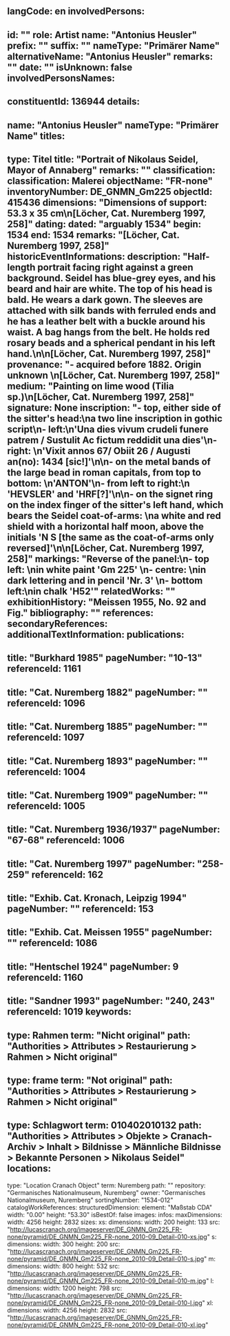 langCode: en
involvedPersons: 
 - 
   id: ""
  role: Artist
  name: "Antonius Heusler"
  prefix: ""
  suffix: ""
  nameType: "Primärer Name"
  alternativeName: "Antonius Heusler"
  remarks: ""
  date: ""
  isUnknown: false
involvedPersonsNames: 
 - 
   constituentId: 136944
  details: 
   - 
   name: "Antonius Heusler"
    nameType: "Primärer Name"
titles: 
 - 
   type: Titel
  title: "Portrait of Nikolaus Seidel, Mayor of  Annaberg"
  remarks: ""
classification: 
 classification: Malerei
objectName: "FR-none"
inventoryNumber: DE_GNMN_Gm225
objectId: 415436
dimensions: "Dimensions of support: 53.3 x 35 cm\n[Löcher, Cat. Nuremberg 1997, 258]"
dating: 
 dated: "arguably 1534"
 begin: 1534
 end: 1534
 remarks: "[Löcher, Cat. Nuremberg 1997, 258]"
 historicEventInformations: 
description: "Half-length portrait facing right against a green background. Seidel has blue-grey eyes, and his beard and hair are white. The top of his head is bald. He wears a dark gown. The sleeves are attached with silk bands with ferruled ends and he has a leather belt with a buckle around his waist. A bag hangs from the belt. He holds red rosary beads and a spherical pendant in his left hand.\n\n[Löcher, Cat. Nuremberg 1997, 258]"
provenance: "- acquired before 1882. Origin unknown \n[Löcher, Cat. Nuremberg 1997, 258]"
medium: "Painting on lime wood (Tilia sp.)\n[Löcher, Cat. Nuremberg 1997, 258]"
signature: None
inscription: "- top, either side of the sitter's head:\na two line inscription in gothic script\n- left:\n'Una dies vivum crudeli funere patrem / Sustulit Ac fictum reddidit una dies'\n- right: \n'Vixit annos 67/ Obiit 26 / Augusti an(no): 1434 [sic!]'\n\n- on the metal bands of the large bead in roman capitals, from top to bottom: \n'ANTON'\n- from left to right:\n 'HEVSLER' and 'HRF[?]'\n\n- on the signet ring on the index finger of the sitter's left hand, which bears the Seidel coat-of-arms: \na white and red shield with a horizontal half moon, above the initials 'N S [the same as the coat-of-arms only reversed]'\n\n[Löcher, Cat. Nuremberg 1997, 258]"
markings: "Reverse of the panel:\n- top left: \nin white paint 'Gm 225' \n- centre: \nin dark lettering and in pencil 'Nr. 3' \n- bottom left:\nin chalk 'H52'"
relatedWorks: ""
exhibitionHistory: "Meissen 1955, No. 92 and Fig."
bibliography: ""
references: 
secondaryReferences: 
additionalTextInformation: 
publications: 
 - 
   title: "Burkhard 1985"
  pageNumber: "10-13"
  referenceId: 1161
 - 
   title: "Cat. Nuremberg 1882"
  pageNumber: ""
  referenceId: 1096
 - 
   title: "Cat. Nuremberg 1885"
  pageNumber: ""
  referenceId: 1097
 - 
   title: "Cat. Nuremberg 1893"
  pageNumber: ""
  referenceId: 1004
 - 
   title: "Cat. Nuremberg 1909"
  pageNumber: ""
  referenceId: 1005
 - 
   title: "Cat. Nuremberg 1936/1937"
  pageNumber: "67-68"
  referenceId: 1006
 - 
   title: "Cat. Nuremberg 1997"
  pageNumber: "258-259"
  referenceId: 162
 - 
   title: "Exhib. Cat. Kronach, Leipzig 1994"
  pageNumber: ""
  referenceId: 153
 - 
   title: "Exhib. Cat. Meissen 1955"
  pageNumber: ""
  referenceId: 1086
 - 
   title: "Hentschel 1924"
  pageNumber: 9
  referenceId: 1160
 - 
   title: "Sandner 1993"
  pageNumber: "240, 243"
  referenceId: 1019
keywords: 
 - 
   type: Rahmen
  term: "Nicht original"
  path: "Authorities > Attributes > Restaurierung > Rahmen > Nicht original"
 - 
   type: frame
  term: "Not original"
  path: "Authorities > Attributes > Restaurierung > Rahmen > Nicht original"
 - 
   type: Schlagwort
  term: 010402010132
  path: "Authorities > Attributes > Objekte > Cranach-Archiv > Inhalt > Bildnisse > Männliche Bildnisse > Bekannte Personen > Nikolaus Seidel"
locations: 
 - 
   type: "Location Cranach Object"
  term: Nuremberg
  path: ""
repository: "Germanisches Nationalmuseum, Nuremberg"
owner: "Germanisches Nationalmuseum, Nuremberg"
sortingNumber: "1534-012"
catalogWorkReferences: 
structuredDimension: 
 element: "Maßstab CDA"
 width: "0.00"
 height: "53.30"
isBestOf: false
images: 
 infos: 
  maxDimensions: 
   width: 4256
   height: 2832
 sizes: 
  xs: 
   dimensions: 
    width: 200
    height: 133
   src: "http://lucascranach.org/imageserver/DE_GNMN_Gm225_FR-none/pyramid/DE_GNMN_Gm225_FR-none_2010-09_Detail-010-xs.jpg"
  s: 
   dimensions: 
    width: 300
    height: 200
   src: "http://lucascranach.org/imageserver/DE_GNMN_Gm225_FR-none/pyramid/DE_GNMN_Gm225_FR-none_2010-09_Detail-010-s.jpg"
  m: 
   dimensions: 
    width: 800
    height: 532
   src: "http://lucascranach.org/imageserver/DE_GNMN_Gm225_FR-none/pyramid/DE_GNMN_Gm225_FR-none_2010-09_Detail-010-m.jpg"
  l: 
   dimensions: 
    width: 1200
    height: 798
   src: "http://lucascranach.org/imageserver/DE_GNMN_Gm225_FR-none/pyramid/DE_GNMN_Gm225_FR-none_2010-09_Detail-010-l.jpg"
  xl: 
   dimensions: 
    width: 4256
    height: 2832
   src: "http://lucascranach.org/imageserver/DE_GNMN_Gm225_FR-none/pyramid/DE_GNMN_Gm225_FR-none_2010-09_Detail-010-xl.jpg"